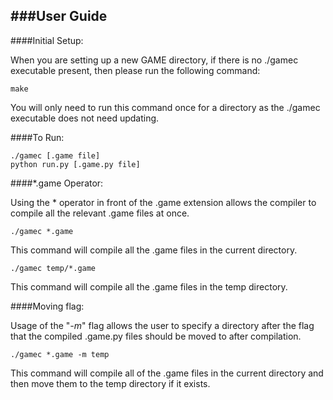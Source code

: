 ###User Guide
---

####Initial Setup:

When you are setting up a new GAME directory, if there is no ./gamec executable present, then please run the following command:

    make

You will only need to run this command once for a directory as the ./gamec executable does not need updating.

####To Run:

    ./gamec [.game file]
    python run.py [.game.py file]

####\*.game Operator:

Using the * operator in front of the .game extension allows the compiler to compile all the relevant .game files at once.

    ./gamec *.game

This command will compile all the .game files in the current directory.

    ./gamec temp/*.game

This command will compile all the .game files in the temp directory.

####Moving flag:

Usage of the "_-m_" flag allows the user to specify a directory after the flag that the compiled .game.py files should be moved to after compilation.

    ./gamec *.game -m temp

This command will compile all of the .game files in the current directory and then move them to the temp directory if it exists.
